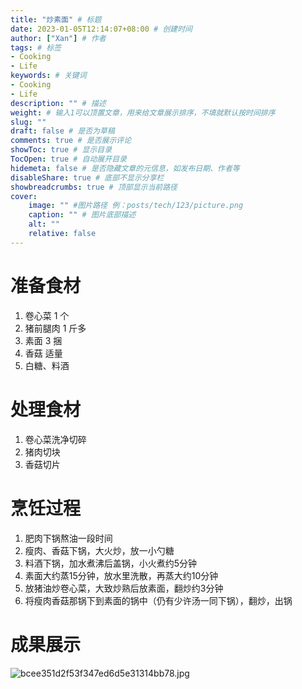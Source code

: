 ```yaml
---
title: "炒素面" # 标题
date: 2023-01-05T12:14:07+08:00 # 创建时间
author: ["Xan"] # 作者
tags: # 标签
- Cooking 
- Life 
keywords: # 关键词
- Cooking 
- Life 
description: "" # 描述
weight: # 输入1可以顶置文章，用来给文章展示排序，不填就默认按时间排序
slug: ""
draft: false # 是否为草稿
comments: true # 是否展示评论
showToc: true # 显示目录
TocOpen: true # 自动展开目录
hidemeta: false # 是否隐藏文章的元信息，如发布日期、作者等
disableShare: true # 底部不显示分享栏
showbreadcrumbs: true # 顶部显示当前路径
cover:
    image: "" #图片路径 例：posts/tech/123/picture.png
    caption: "" # 图片底部描述
    alt: ""
    relative: false
---
```


# 准备食材
1. 卷心菜 1 个
2. 猪前腿肉 1 斤多
3. 素面 3 捆
4. 香菇 适量
5. 白糖、料酒
# 处理食材
1. 卷心菜洗净切碎
2. 猪肉切块
3. 香菇切片
# 烹饪过程
1. 肥肉下锅熬油一段时间
2. 瘦肉、香菇下锅，大火炒，放一小勺糖
3. 料酒下锅，加水煮沸后盖锅，小火煮约5分钟
4. 素面大约蒸15分钟，放水里洗散，再蒸大约10分钟
5. 放猪油炒卷心菜，大致炒熟后放素面，翻炒约3分钟
6. 将瘦肉香菇那锅下到素面的锅中（仍有少许汤一同下锅），翻炒，出锅
# 成果展示
![bcee351d2f53f347ed6d5e31314bb78.jpg](https://bu.dusays.com/2023/01/08/63ba937eb6343.jpg)


